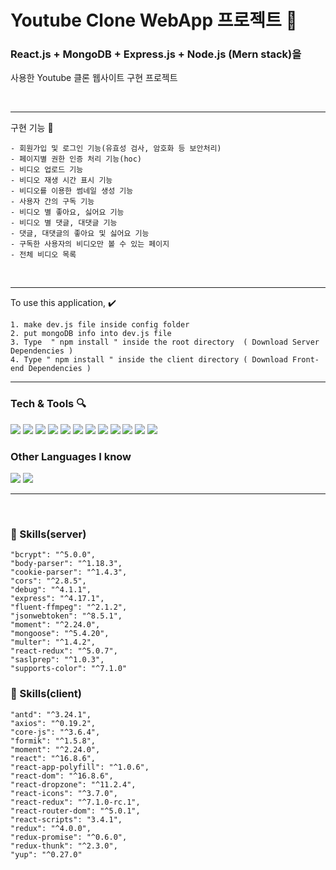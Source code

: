 # Youtube Clone WebApp 프로젝트 👋

### React.js + MongoDB + Express.js + Node.js (Mern stack)을

사용한 Youtube 클론 웹사이트 구현 프로젝트

<!-- <img style="max-width: 80%; height: auto;" src="https://drive.google.com/uc?export=view&id=1JsZC2kTQaasDwcuA4bsqlLymI0EmzJ-U" > -->

<br />

---

구현 기능 :rocket:

    - 회원가입 및 로그인 기능(유효성 검사, 암호화 등 보안처리)
    - 페이지별 권한 인증 처리 기능(hoc)
    - 비디오 업로드 기능
    - 비디오 재생 시간 표시 기능
    - 비디오를 이용한 썸네일 생성 기능
    - 사용자 간의 구독 기능
    - 비디오 별 좋아요, 싫어요 기능
    - 비디오 별 댓글, 대댓글 기능
    - 댓글, 대댓글의 좋아요 및 싫어요 기능
    - 구독한 사용자의 비디오만 볼 수 있는 페이지
    - 전체 비디오 목록

<br />

---

To use this application, :heavy_check_mark:

    1. make dev.js file inside config folder
    2. put mongoDB info into dev.js file
    3. Type  " npm install " inside the root directory  ( Download Server Dependencies )
    4. Type " npm install " inside the client directory ( Download Front-end Dependencies )

---

### Tech & Tools :mag:

<img src = "https://img.shields.io/badge/-HTML5-E34F26?style=flat&logo=html5&logoColor=white"> <img src = "https://img.shields.io/badge/-CSS3-1572B6?style=flat&logo=css3&logoColor=white"> <img src="https://img.shields.io/badge/-JavaScript-eed718?style=flat&logo=javascript&logoColor=ffffff"> <img src="http://img.shields.io/badge/-Ant Design-red?style=flat&logo=ant%20design&logoColor=white"> <img src="https://img.shields.io/badge/-React-000000?style=flat&logo=react&logoColor=00c8ff"> <img src="https://img.shields.io/badge/-MongoDB-4DB33D?style=flat&logo=mongodb&logoColor=FFFFFF"> <img src="https://img.shields.io/badge/-Express.js-787878?style=flat"> <img src="https://img.shields.io/badge/-Node.js-3C873A?style=flat&logo=Node.js&logoColor=white"> <img src="https://img.shields.io/badge/-Progressive Web Apps-5A0FC8?style=flat"> <img src="http://img.shields.io/badge/-VS%20Code-007ACC?style=flat&logo=visual%20studio%20code&logoColor=white"> <img src="http://img.shields.io/badge/-Git-F1502F?style=flat&logo=git&logoColor=FFFFFF"> <img src="http://img.shields.io/badge/-Github-000000?style=flat&logo=github&logoColor=FFFFFF">

<!-- <img src="http://img.shields.io/badge/-Heroku-430098?style=flat&logo=heroku&logoColor=white"> -->

<!-- <img src="http://img.shields.io/badge/-Vercel-black?style=flat&logo=vercel&logoColor=white"> -->

### Other Languages I know

<img src="http://img.shields.io/badge/-Java-F89820?style=flat&logo=java&logoColor=white"> <img src="https://img.shields.io/badge/-C%20&%20C%23-659ad2?style=flat&logo=c sharp&logoColor=ffffff">

<!-- <img src="https://img.shields.io/badge/-Python-black?style=flat&logo=python&logoColor=white">   -->

---

<br />

### :clap: Skills(server)

    "bcrypt": "^5.0.0",
    "body-parser": "^1.18.3",
    "cookie-parser": "^1.4.3",
    "cors": "^2.8.5",
    "debug": "^4.1.1",
    "express": "^4.17.1",
    "fluent-ffmpeg": "^2.1.2",
    "jsonwebtoken": "^8.5.1",
    "moment": "^2.24.0",
    "mongoose": "^5.4.20",
    "multer": "^1.4.2",
    "react-redux": "^5.0.7",
    "saslprep": "^1.0.3",
    "supports-color": "^7.1.0"

### :clap: Skills(client)

    "antd": "^3.24.1",
    "axios": "^0.19.2",
    "core-js": "^3.6.4",
    "formik": "^1.5.8",
    "moment": "^2.24.0",
    "react": "^16.8.6",
    "react-app-polyfill": "^1.0.6",
    "react-dom": "^16.8.6",
    "react-dropzone": "^11.2.4",
    "react-icons": "^3.7.0",
    "react-redux": "^7.1.0-rc.1",
    "react-router-dom": "^5.0.1",
    "react-scripts": "3.4.1",
    "redux": "^4.0.0",
    "redux-promise": "^0.6.0",
    "redux-thunk": "^2.3.0",
    "yup": "^0.27.0"
